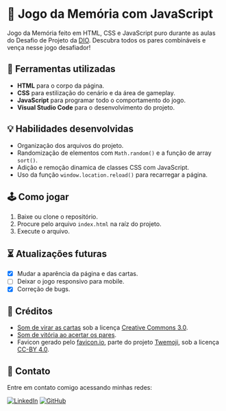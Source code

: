 # 👾 Jogo da Memória com JavaScript

Jogo da Memória feito em HTML, CSS e JavaScript puro durante as aulas do Desafio de Projeto da [DIO](https://www.dio.me/). Descubra todos os pares combináveis e vença nesse jogo desafiador!

## 🧰 Ferramentas utilizadas

- **HTML** para o corpo da página.
- **CSS** para estilização do cenário e da área de gameplay.
- **JavaScript** para programar todo o comportamento do jogo.
- **Visual Studio Code** para o desenvolvimento do projeto.

## 💡 Habilidades desenvolvidas

- Organização dos arquivos do projeto.
- Randomização de elementos com `Math.random()` e a função de array `sort()`.
- Adição e remoção dinamica de classes CSS com JavaScript.
- Uso da função `window.location.reload()` para recarregar a página.

## 🕹 Como jogar

1. Baixe ou clone o repositório.
2. Procure pelo arquivo `index.html` na raíz do projeto.
3. Execute o arquivo.

## ⏳ Atualizações futuras

- [x] Mudar a aparência da página e das cartas.
- [ ] Deixar o jogo responsivo para mobile.
- [x] Correção de bugs.

## 📝 Créditos

- [Som de virar as cartas](https://freesound.org/s/536782/) sob a licença [Creative Commons 3.0](https://creativecommons.org/licenses/by/3.0/).
- [Som de vitória ao acertar os pares](https://freesound.org/s/536782/).
- Favicon gerado pelo [favicon.io](https://favicon.io/emoji-favicons/face-with-tears-of-joy), parte do projeto [Twemoji](https://twemoji.twitter.com/), sob a licença [CC-BY 4.0](https://creativecommons.org/licenses/by/4.0/).

## 📲 Contato

Entre em contato comigo acessando minhas redes:

[![LinkedIn](https://img.shields.io/badge/LinkedIn-000?style=for-the-badge&logo=linkedin&logoColor=0E76A8)](https://www.linkedin.com/in/gabrielgmbarros "LinkedIn")
[![GitHub](https://img.shields.io/badge/GitHub-000?style=for-the-badge&logo=github)](https://github.com/GracilianoOG "GitHub")